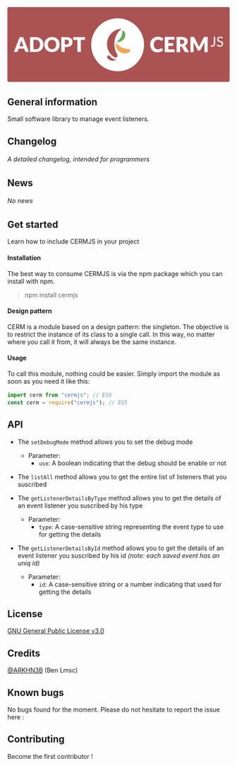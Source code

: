 ![](landing.png) 
## General information
Small software library to manage event listeners.

## Changelog 	
###### A detailed changelog, intended for programmers

## News
###### No news

## Get started
Learn how to include CERMJS in your project

#### Installation
The best way to consume CERMJS is via the npm package which you can install with npm.
> npm install cermjs

#### Design pattern
CERM is a module based on a design pattern: the singleton. The objective is to restrict the instance of its class to a single call. In this way, no matter where you call it from, it will always be the same instance.


#### Usage 
To call this module, nothing could be easier. Simply import the module as soon as you need it like this: 
```js
import cerm from "cermjs"; // ES6
const cerm = require("cermjs"); // ES5
```

## API
- The `setDebugMode` method allows you to set the debug mode
    - Parameter:
        - `use`: A boolean indicating that the debug should be enable or not
        
- The `listAll` method allows you to get the entire list of listeners that you suscribed 
- The `getListenerDetailsByType` method allows you to get the details of an event listener you suscribed by his type
    - Parameter:
        - `type`: A case-sensitive string representing the event type to use for getting the details
- The `getListenerDetailsById` method allows you to get the details of an event listener you suscribed by his id _(note: each saved event has an uniq id)_
    - Parameter:
        - `id`: A case-sensitive string or a number indicating that used for getting the details

## License
[GNU General Public License v3.0](https://github.com/ARKHN3B/cermjs/blob/main/LICENSE)

## Credits
[@ARKHN3B](https://github.com/ARKHN3B) (Ben Lmsc)

## Known bugs
No bugs found for the moment. Please do not hesitate to report the issue here : []()

## Contributing
Become the first contributor ! 